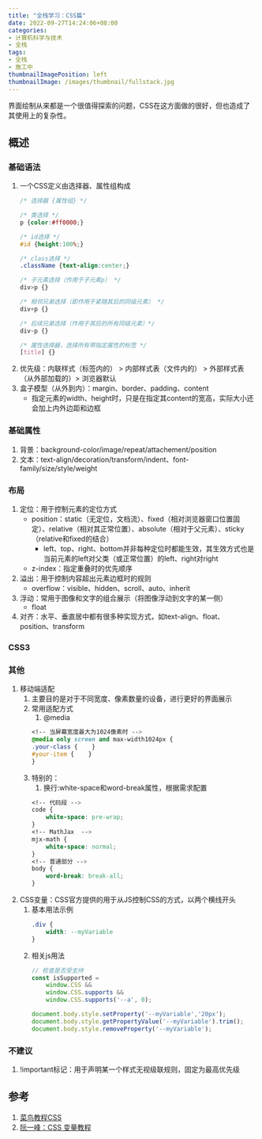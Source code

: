 ```yaml
---
title: "全栈学习：CSS篇"
date: 2022-09-27T14:24:06+08:00
categories:
- 计算机科学与技术
- 全栈
tags:
- 全栈
- 施工中
thumbnailImagePosition: left
thumbnailImage: /images/thumbnail/fullstack.jpg
---
```

界面绘制从来都是一个很值得探索的问题，CSS在这方面做的很好，但也造成了其使用上的复杂性。
<!--more-->
## 概述
### 基础语法
1. 一个CSS定义由选择器、属性组构成
    ```css
    /* 选择器 {属性组} */

    /* 类选择 */
    p {color:#ff0000;}

    /* id选择 */
    #id {height:100%;}

    /* class选择 */
    .className {text-align:center;}

    /* 子元素选择（作用于子元素p） */
    div>p {}

    /* 相邻兄弟选择（即作用于紧随其后的同级元素） */
    div+p {}

    /* 后续兄弟选择（作用于其后的所有同级元素）*/
    div~p {}

    /* 属性选择器，选择所有带指定属性的标签 */
    [title] {}
    ```
1. 优先级：内联样式（标签内的） > 内部样式表（文件内的） > 外部样式表（从外部加载的）> 浏览器默认
1. 盒子模型（从外到内）：margin、border、padding、content
    - 指定元素的width、height时，只是在指定其content的宽高，实际大小还会加上内外边距和边框
### 基础属性
1. 背景：background-color/image/repeat/attachement/position
1. 文本：text-align/decoration/transform/indent、font-family/size/style/weight

### 布局
1. 定位：用于控制元素的定位方式
    - position：static（无定位，文档流）、fixed（相对浏览器窗口位置固定）、relative（相对其正常位置）、absolute（相对于父元素）、sticky（relative和fixed的结合）
        - left、top、right、bottom并非每种定位时都能生效，其生效方式也是当前元素的left对父类（或正常位置）的left、right对right
    - z-index：指定重叠时的优先顺序
1. 溢出：用于控制内容超出元素边框时的规则
    - overflow：visible、hidden、scroll、auto、inherit
1. 浮动：常用于图像和文字的组合展示（将图像浮动到文字的某一侧）
    - float
1. 对齐：水平、垂直居中都有很多种实现方式，如text-align、float、position、transform
### CSS3

### 其他
1. 移动端适配
    1. 主要目的是对于不同宽度、像素数量的设备，进行更好的界面展示
    1. 常用适配方式
        1. @media
        ```css
        <!-- 当屏幕宽度最大为1024像素时 -->
        @media only screen and max-width1024px {
        .your-class {    }
        #your-item {    }
        }
        ```
    1. 特别的：
        1. 换行:white-space和word-break属性，根据需求配置
        ```css
        <!-- 代码段 -->
        code {
            white-space: pre-wrap;
        }
        <!-- MathJax  -->
        mjx-math {
            white-space: normal;
        }
        <!-- 普通部分 -->
        body {
            word-break: break-all;
        }
        ```
1. CSS变量：CSS官方提供的用于从JS控制CSS的方式，以两个横线开头
    1. 基本用法示例
        ```css
        .div {
            width: --myVariable
        }
        ```
    1. 相关js用法
        ```js
        // 检查是否受支持
        const isSupported =
            window.CSS &&
            window.CSS.supports &&
            window.CSS.supports('--a', 0);
        
        document.body.style.setProperty('--myVariable','20px');
        document.body.style.getPropertyValue('--myVariable').trim();
        document.body.style.removeProperty('--myVariable');
        ```
### 不建议
1. !important标记：用于声明某一个样式无视级联规则，固定为最高优先级

## 参考
1. [菜鸟教程CSS](https://www.runoob.com/css/css-tutorial.html)
1. [阮一峰：CSS 变量教程](https://www.ruanyifeng.com/blog/2017/05/css-variables.html)